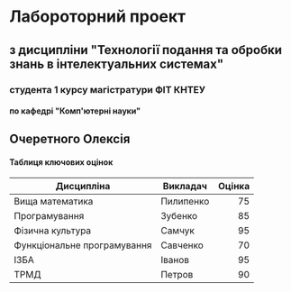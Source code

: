 # Лабороторний проект

## з дисципліни "Технології подання та обробки знань в інтелектуальних системах"

### студента 1 курсу магістратури ФІТ КНТЕУ

#### по кафедрі "Комп'ютерні науки"

## Очеретного Олексія

#### Таблиця ключових оцінок

Дисципліна | Викладач | Оцінка
--- | --- | ---:
Вища математика | Пилипенко | 75
Програмування | Зубенко | 85
Фізична культура | Самчук | 95
Функціональне програмування | Савченко | 70
ІЗБА | Іванов | 95
ТРМД | Петров | 90

